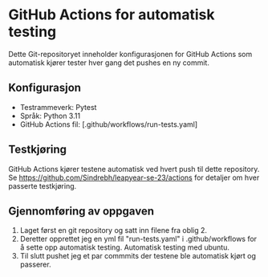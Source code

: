
# GitHub Actions for automatisk testing
Dette Git-repositoryet inneholder konfigurasjonen for GitHub Actions som automatisk kjører tester hver gang det pushes en ny commit.

## Konfigurasjon
- Testrammeverk: Pytest
- Språk: Python 3.11
- GitHub Actions fil: [.github/workflows/run-tests.yaml]

## Testkjøring
GitHub Actions kjører testene automatisk ved hvert push til dette repository.
Se https://github.com/Sindrebh/leapyear-se-23/actions for detaljer om hver passerte testkjøring.

## Gjennomføring av oppgaven
1. Laget først en git repository og satt inn filene fra oblig 2. 
2. Deretter opprettet jeg en yml fil "run-tests.yaml" i .github/workflows for å sette opp automatisk testing. Automatisk testing med ubuntu.
3. Til slutt pushet jeg et par commmits der testene ble automatisk kjørt og passerer.






